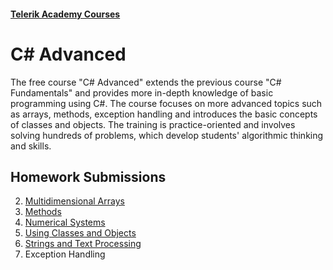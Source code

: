 #### [Telerik Academy Courses](https://github.com/nikolovdeyan/TelerikAcademy) 

C# Advanced
=====================================

The free course "C# Advanced" extends the previous course "C# Fundamentals" and provides more in-depth knowledge of basic programming using C#. The course focuses on more advanced topics such as arrays, methods, exception handling and introduces the basic concepts of classes and objects. The training is practice-oriented and involves solving hundreds of problems, which develop students' algorithmic thinking and skills.

## Homework Submissions
2. [Multidimensional Arrays](./HOMEWORK/CSharpAdv_01_HW-MultidimensionalArrays)
3. [Methods](./HOMEWORK/CSharpAdv_02_HW-Methods)
4. [Numerical Systems](./HOMEWORK/CSharpAdv_03_HW-NumeralSystems)
5. [Using Classes and Objects](./HOMEWORK/CSharpAdv_04_HW-UsingClassesAndObjects)
6. [Strings and Text Processing](./HOMEWORK/CSharpAdv_05_HW-StringsAndTextProcessing)
7. Exception Handling
